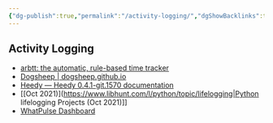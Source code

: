 ```yaml
---
{"dg-publish":true,"permalink":"/activity-logging/","dgShowBacklinks":true,"dgShowLocalGraph":true}
---
```



## Activity Logging
- [arbtt: the automatic, rule-based time tracker](http://arbtt.nomeata.de/)
- [Dogsheep | dogsheep.github.io](https://dogsheep.github.io/)
- [Heedy — Heedy 0.4.1-git.1570 documentation](https://heedy.org/)
- [[Oct 2021)](https://www.libhunt.com/l/python/topic/lifelogging|Python lifelogging Projects (Oct 2021)]]
- [WhatPulse Dashboard](https://whatpulse.org/)